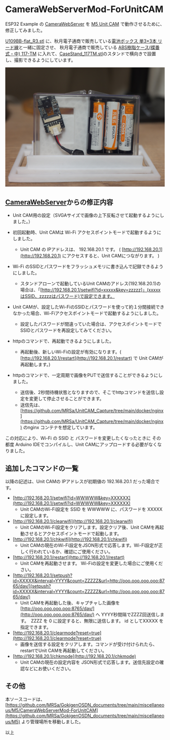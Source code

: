 # CameraWebServerMod-ForUnitCAM

ESP32 Example の [CameraWebServer](https://github.com/espressif/arduino-esp32/tree/master/libraries/ESP32/examples/Camera/CameraWebServer) を [M5 Unit CAM](https://docs.m5stack.com/en/unit/unit_cam) で動作させるために、修正してみました。

[U109BB-flat_R3.stl](https://github.com/MRSa/GokigenOSDN_documents/blob/main/images/STL/U109BB-flat_R3.stl "Unit CAM用ベースボード") に、秋月電子通商で販売している[電池ボックス 単3×3本 リード線](https://akizukidenshi.com/catalog/g/g102667/)と一緒に固定させ、 秋月電子通商で販売している [ABS樹脂ケース(蝶番式・中) 117-TM](https://akizukidenshi.com/catalog/g/g107401/) に入れて、[CaseStand_117TM.stl](https://github.com/MRSa/GokigenOSDN_documents/blob/main/images/STL/CaseStand_117TM.stl)のスタンドで横向きで設置し、撮影できるようにしています。

![Unit CAM in 117-TM](https://github.com/MRSa/GokigenOSDN_documents/blob/main/images/attachments/UnitCAM2.jpg?raw=true)

## [CameraWebServer](https://github.com/espressif/arduino-esp32/tree/master/libraries/ESP32/examples/Camera/CameraWebServer)からの修正内容

* Unit CAM用の設定（SVGAサイズで画像の上下反転させて起動するようにしました。）

* 初回起動時、Unit CAMは Wi-Fi アクセスポイントモードで起動するようにしました。
  * Unit CAM の IPアドレスは、 192.168.20.1 です。 ( [http://192.168.20.1](http://192.168.20.1) にアクセスすると、Unit CAMにつながります。 )
* Wi-Fi のSSIDとパスワードをフラッシュメモリに書き込んで記録できるようにしました。
  * スタンドアローンで起動しているUnit CAMのアドレス(192.168.20.1)の場合は、「[http://192.168.20.1/setwifi?id=xxxxx&key=zzzzz]」(xxxxxはSSID、zzzzzはパスワード)で設定できます。
* Unit CAMが、設定したWi-FiのSSIDとパスワードを使って約１分間接続できなかった場合、Wi-Fiアクセスポイントモードで起動するようにしました。
  * 設定したパスワードが間違っていた場合は、アクセスポイントモードでSSIDとパスワードを再設定してみてください。
* httpのコマンドで、再起動できるようにしました。
  * 再起動後、新しいWi-Fiの設定が有効になります。( [http://192.168.20.1/restart](http://192.168.20.1/restart) で Unit CAMが再起動します。)
* httpのコマンドで、一定周期で画像をPUTで送信することができるようにしました。
  * 送信後、2秒間待機状態となりますので、そこでhttpコマンドを送信し設定を変更して停止させることができます。
  * 送信先は、[https://github.com/MRSa/UnitCAM_Capture/tree/main/docker/nginx](https://github.com/MRSa/UnitCAM_Capture/tree/main/docker/nginx) のnginx コンテナを想定しています。

この対応により、Wi-Fi の SSID と パスワードを変更したくなったときに その都度 Arduino IDEでコンパイルし、Unit CAMにアップロードする必要がなくなりました。

## 追加したコマンドの一覧

以降の記述は、Unit CAMの IPアドレスが初期値の 192.168.20.1 だった場合です。

* [http://192.168.20.1/setwifi?id=WWWWW&key=XXXXXX](http://192.168.20.1/setwifi?id=WWWWW&key=XXXXXX)
  * Unit CAMのWi-Fi設定を SSID を WWWWW に、パスワードを XXXXX に設定します。
* [http://192.168.20.1/clearwifi](http://192.168.20.1/clearwifi)
  * Unit CAMのWi-Fi設定をクリアします。設定クリア後、Unit CAMを再起動させるとアクセスポイントモードで起動します。
* [http://192.168.20.1/chkwifi](http://192.168.20.1/chkwifi)
  * Unit CAMの現在のWi-Fi設定をJSON形式で応答します。Wi-Fi設定が正しく行われているか、確認にご使用ください。
* [http://192.168.20.1/restart](http://192.168.20.1/restart)
  * Unit CAMを再起動させます。 Wi-Fiの設定を変更した場合にご使用ください。
* [http://192.168.20.1/setpush?id=XXXXX&interval=YYYY&count=ZZZZZ&url=http://ooo.ooo.ooo.ooo:8765/dav/](setpush?id=XXXXX&interval=YYYY&count=ZZZZZ&url=http://ooo.ooo.ooo.ooo:8765/dav/)
  * Unit CAMを再起動した後、キャプチャした画像を [http://ooo.ooo.ooo.ooo:8765/dav/](http://ooo.ooo.ooo.ooo:8765/dav/) へ YYYY秒間隔でZZZZ回送信します。　ZZZZ を 0 に設定すると、無限に送信します。 id としてXXXXX を指定できます。
* [http://192.168.20.1/clearmode?reset=true](http://192.168.20.1/clearmode?reset=true)
  * 画像を送信する設定をクリアします。コマンドが受け付けられたら、restartでUnit CAMを再起動してください。
* [http://192.168.20.1/chkmode](http://192.168.20.1/chkmode)
  * Unit CAMの現在の設定内容を JSON形式で応答します。送信先設定の確認などにお使いください。

## その他

本ソースコードは、 [https://github.com/MRSa/GokigenOSDN_documents/tree/main/miscellaneous/M5/CameraWebServerMod-ForUnitCAM](https://github.com/MRSa/GokigenOSDN_documents/tree/main/miscellaneous/M5) より管理場所を移動しました。

以上
